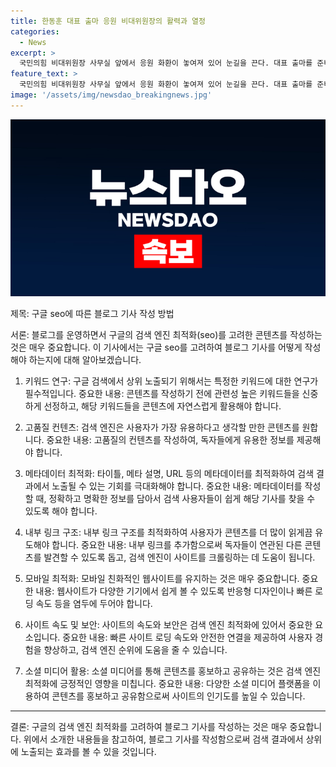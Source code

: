 ```yaml
---
title: 한동훈 대표 출마 응원 비대위원장의 활력과 열정
categories:
  - News
excerpt: >
  국민의힘 비대위원장 사무실 앞에서 응원 화환이 놓여져 있어 눈길을 끈다. 대표 출마를 준비 중인 한동훈 전 위원장의 캠프 관계자가 출근하는 모습도 포착돼, 이목을 끈다.
feature_text: >
  국민의힘 비대위원장 사무실 앞에서 응원 화환이 놓여져 있어 눈길을 끈다. 대표 출마를 준비 중인 한동훈 전 위원장의 캠프 관계자가 출근하는 모습도 포착돼, 이목을 끈다.
image: '/assets/img/newsdao_breakingnews.jpg'
---
```


<p><img src="/assets/img/newsdao_breakingnews.jpg" alt="koreaapp 속보" /></p>

<p>제목: 구글 seo에 따른 블로그 기사 작성 방법</p>

<p>서론:
블로그를 운영하면서 구글의 검색 엔진 최적화(seo)를 고려한 콘텐츠를 작성하는 것은 매우 중요합니다. 이 기사에서는 구글 seo를 고려하여 블로그 기사를 어떻게 작성해야 하는지에 대해 알아보겠습니다.</p>

<ol>
<li><p>키워드 연구:
구글 검색에서 상위 노출되기 위해서는 특정한 키워드에 대한 연구가 필수적입니다. 
중요한 내용:
콘텐츠를 작성하기 전에 관련성 높은 키워드들을 신중하게 선정하고, 해당 키워드들을 콘텐츠에 자연스럽게 활용해야 합니다.</p></li>
<li><p>고품질 컨텐츠:
검색 엔진은 사용자가 가장 유용하다고 생각할 만한 콘텐츠를 원합니다. 
중요한 내용:
고품질의 컨텐츠를 작성하여, 독자들에게 유용한 정보를 제공해야 합니다.</p></li>
<li><p>메타데이터 최적화:
타이틀, 메타 설명, URL 등의 메타데이터를 최적화하여 검색 결과에서 노출될 수 있는 기회를 극대화해야 합니다.
중요한 내용:
메타데이터를 작성할 때, 정확하고 명확한 정보를 담아서 검색 사용자들이 쉽게 해당 기사를 찾을 수 있도록 해야 합니다.</p></li>
<li><p>내부 링크 구조:
내부 링크 구조를 최적화하여 사용자가 콘텐츠를 더 많이 읽게끔 유도해야 합니다.
중요한 내용:
내부 링크를 추가함으로써 독자들이 연관된 다른 콘텐츠를 발견할 수 있도록 돕고, 검색 엔진이 사이트를 크롤링하는 데 도움이 됩니다.</p></li>
<li><p>모바일 최적화:
모바일 친화적인 웹사이트를 유지하는 것은 매우 중요합니다.
중요한 내용:
웹사이트가 다양한 기기에서 쉽게 볼 수 있도록 반응형 디자인이나 빠른 로딩 속도 등을 염두에 두어야 합니다.</p></li>
<li><p>사이트 속도 및 보안:
사이트의 속도와 보안은 검색 엔진 최적화에 있어서 중요한 요소입니다.
중요한 내용:
빠른 사이트 로딩 속도와 안전한 연결을 제공하여 사용자 경험을 향상하고, 검색 엔진 순위에 도움을 줄 수 있습니다.</p></li>
<li><p>소셜 미디어 활용:
소셜 미디어를 통해 콘텐츠를 홍보하고 공유하는 것은 검색 엔진 최적화에 긍정적인 영향을 미칩니다.
중요한 내용:
다양한 소셜 미디어 플랫폼을 이용하여 콘텐츠를 홍보하고 공유함으로써 사이트의 인기도를 높일 수 있습니다. </p></li>
</ol>

<hr>

<p>결론:
구글의 검색 엔진 최적화를 고려하여 블로그 기사를 작성하는 것은 매우 중요합니다. 위에서 소개한 내용들을 참고하여, 블로그 기사를 작성함으로써 검색 결과에서 상위에 노출되는 효과를 볼 수 있을 것입니다.</p>

